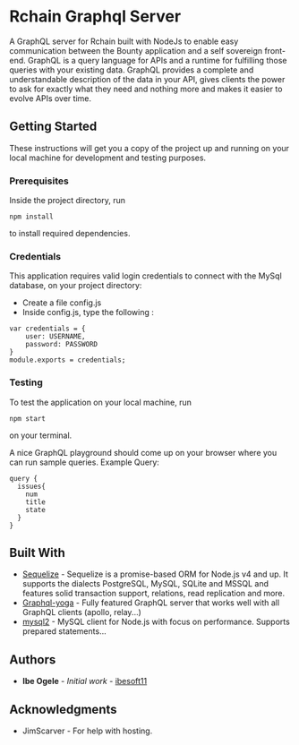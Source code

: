# Rchain Graphql Server

A GraphQL server for Rchain built with NodeJs to enable easy communication between the Bounty application and a self sovereign front-end. GraphQL is a query language for APIs and a runtime for fulfilling those queries with your existing data. GraphQL provides a complete and understandable description of the data in your API, gives clients the power to ask for exactly what they need and nothing more and makes it easier to evolve APIs over time.

## Getting Started

These instructions will get you a copy of the project up and running on your local machine for development and testing purposes. 

### Prerequisites

Inside the project directory, run

```
npm install

```
to install required dependencies.

### Credentials
This application requires valid login credentials to connect with the MySql database, on your project directory:
* Create a file config.js
* Inside config.js, type the following : 

```
var credentials = {
    user: USERNAME,
    password: PASSWORD
}
module.exports = credentials;

```

### Testing
To test the application on your local machine, run

```
npm start
```

on your terminal.

A nice GraphQL playground should come up on your browser where you can run sample queries.
Example Query:

```
query {
  issues{
    num
    title
    state
  }
}
```

## Built With

* [Sequelize](http://docs.sequelizejs.com) - Sequelize is a promise-based ORM for Node.js v4 and up. It supports the dialects PostgreSQL, MySQL, SQLite and MSSQL and features solid transaction support, relations, read replication and more.
* [Graphql-yoga](https://www.npmjs.com/package/graphql-yoga) - Fully featured GraphQL server that works well with all GraphQL clients (apollo, relay...)
* [mysql2](https://www.npmjs.com/package/mysql2) - MySQL client for Node.js with focus on performance. Supports prepared statements...

## Authors

* **Ibe Ogele** - *Initial work* - [ibesoft11](https://github.com/ibesoft11)

## Acknowledgments

* JimScarver - For help with hosting.
